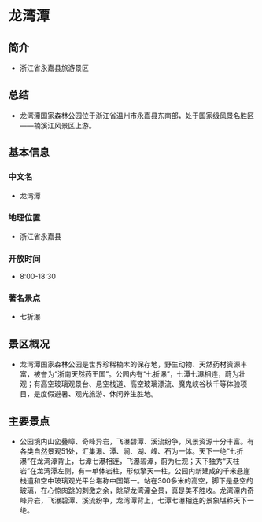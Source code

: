 # 龙湾潭
## 简介
- 浙江省永嘉县旅游景区
## 总结
- 龙湾潭国家森林公园位于浙江省温州市永嘉县东南部，处于国家级风景名胜区——楠溪江风景区上游。
## 基本信息
### 中文名
- 龙湾潭
### 地理位置
- 浙江省永嘉县
### 开放时间
- 8:00-18:30
### 著名景点
- 七折瀑
## 景区概况
- 龙湾潭国家森林公园是世界珍稀楠木的保存地，野生动物、天然药材资源丰富，被誉为“浙南天然药王国”。公园内有“七折瀑”，七潭七瀑相连，蔚为壮观；有高空玻璃观景台、悬空栈道、高空玻璃漂流、魔鬼峡谷秋千等体验项目，是度假避暑、观光旅游、休闲养生胜地。
## 主要景点
- 公园境内山峦叠嶂、奇峰异岩，飞瀑碧潭、溪流纷争，风景资源十分丰富。有各类自然景观51处，汇集瀑、潭、涧、湖、峰、石为一体。天下一绝“七折瀑”在龙湾潭背上，七潭七瀑相连，飞瀑碧潭，蔚为壮观；天下独秀“天柱岩”在龙湾潭左侧，有一单体岩柱，形似擎天一柱。公园内新建成的千米悬崖栈道和空中玻璃观光平台堪称中国第一。站在300多米的高空，脚下是悬空的玻璃，在心惊肉跳的刺激之余，眺望龙湾潭全景，真是美不胜收。龙湾潭内奇峰异岩，飞瀑碧潭、溪流纷争，龙湾潭背上，七潭七瀑相连的景象堪称天下一绝。